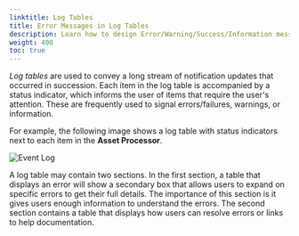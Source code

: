 ```yaml
---
linktitle: Log Tables
title: Error Messages in Log Tables
description: Learn how to design Error/Warning/Success/Information messages in log tables using the Blue Jay Design System (BJDS) in Open 3D Engine (O3DE).
weight: 400
toc: true
---
```


*Log tables* are used to convey a long stream of notification updates that occurred in succession. Each item in the log table is accompanied by a status indicator, which informs the user of items that require the user's attention. These are frequently used to signal errors/failures, warnings, or information. 

For example, the following image shows a log table with status indicators next to each item in the **Asset Processor**.

![Event Log](/images/tools-ui/log-table/event-log.png)

A log table may contain two sections. In the first section, a table that displays an error will show a secondary box that allows users to expand on specific errors to get their full details. The importance of this section is it gives users enough information to understand the errors. The second section contains a table that displays how users can resolve errors or links to help documentation.